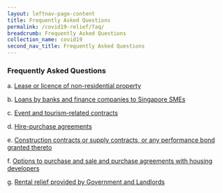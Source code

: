 ```yaml
---
layout: leftnav-page-content
title: Frequently Asked Questions
permalink: /covid19-relief/faq/
breadcrumb: Frequently Asked Questions
collection_name: covid19
second_nav_title: Frequently Asked Questions
---
```


### Frequently Asked Questions ###

a. [Lease or licence of non-residential property](/covid19-relief/faq/lease-licence)

b. [Loans by banks and finance companies to Singapore SMEs](/covid19-relief/faq/sme-loans)

c. [Event and tourism-related contracts](/covid19-relief/faq/Event-or-tourism-related-contract)

d. [Hire-purchase agreements](/covid19-relief/faq/Hire-purchase-agreements)

e. [Construction contracts or supply contracts, or any performance bond granted thereto](/covid19-relief/faq/Construction)

f. [Options to purchase and sale and purchase agreements with housing developers](/covid19-relief/faq/OTPs-and-S-and-P-agreements)

g. [Rental relief provided by Government and Landlords](/covid19-relief/faq/rental-relief)
